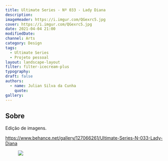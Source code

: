 ```yaml
---
title: Ultimate Series - Nº 033 - Lady Diana
description:
imageHeader: https://i.imgur.com/QGexrc5.jpg
cover: https://i.imgur.com/QGexrc5.jpg
date: 2021-04-04 21:00
modifiedDate:
channel: Arts
category: Design
tags:
  - Ultimate Series
  - Projeto pessoal
layout: landscape-layout
filter: filter-icecream-plus
typography:
draft: false
authors:
  - name: Julian Silva da Cunha
    quote:
gallery:
---
```


## Sobre

Edição de imagens.

https://www.behance.net/gallery/127066261/Ultimate-Series-N-033-Lady-Diana

<figure>
<img src="https://i.imgur.com/QGexrc5.jpg" className="max-w-none mx-auto block"/>
</figure>
